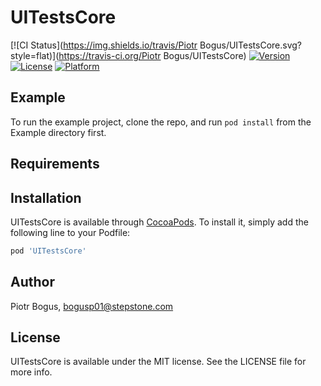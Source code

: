 # UITestsCore

[![CI Status](https://img.shields.io/travis/Piotr Bogus/UITestsCore.svg?style=flat)](https://travis-ci.org/Piotr Bogus/UITestsCore)
[![Version](https://img.shields.io/cocoapods/v/UITestsCore.svg?style=flat)](https://cocoapods.org/pods/UITestsCore)
[![License](https://img.shields.io/cocoapods/l/UITestsCore.svg?style=flat)](https://cocoapods.org/pods/UITestsCore)
[![Platform](https://img.shields.io/cocoapods/p/UITestsCore.svg?style=flat)](https://cocoapods.org/pods/UITestsCore)

## Example

To run the example project, clone the repo, and run `pod install` from the Example directory first.

## Requirements

## Installation

UITestsCore is available through [CocoaPods](https://cocoapods.org). To install
it, simply add the following line to your Podfile:

```ruby
pod 'UITestsCore'
```

## Author

Piotr Bogus, bogusp01@stepstone.com

## License

UITestsCore is available under the MIT license. See the LICENSE file for more info.
